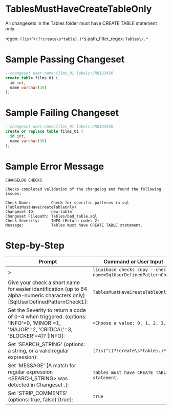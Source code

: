 # TablesMustHaveCreateTableOnly

All changesets in the Tables folder must have CREATE TABLE statement only.

regex: `(?is)^((?!create\s*table).)*$`
path_filter_regex: `Tables\/.*`

# Sample Passing Changeset
``` sql
--changeset user.name:films_01 labels:CRQ123456
create table films_01 (
  id int, 
  name varchar(30)
);
```

# Sample Failing Changeset
``` sql
--changeset user.name:films_01 labels:CRQ123456
create or replace table films_01 (
  id int, 
  name varchar(30)
);
```

# Sample Error Message
```
CHANGELOG CHECKS
----------------
Checks completed validation of the changelog and found the following issues:

Check Name:         Check for specific patterns in sql (TablesMustHaveCreateTableOnly)
Changeset ID:       new-table
Changeset Filepath: Tables/bad_table.sql
Check Severity:     INFO (Return code: 2)
Message:            Tables must have CREATE TABLE statement.
```
# Step-by-Step

| Prompt | Command or User Input |
| ------ | ----------------------|
| > | `liquibase checks copy --check-name=SqlUserDefinedPatternCheck` |
| Give your check a short name for easier identification (up to 64 alpha-numeric characters only) [SqlUserDefinedPatternCheck1]: | `TablesMustHaveCreateTableOnly` |
| Set the Severity to return a code of 0-4 when triggered. (options: 'INFO'=0, 'MINOR'=1, 'MAJOR'=2, 'CRITICAL'=3, 'BLOCKER'=4)? [INFO]: | `<Choose a value: 0, 1, 2, 3, 4>` |
| Set 'SEARCH_STRING' (options: a string, or a valid regular expression): | `(?is)^((?!create\s*table).)*$` |
| Set 'MESSAGE' [A match for regular expression <SEARCH_STRING> was detected in Changeset <CHANGESET>.]: | `Tables must have CREATE TABLE statement.` |
| Set 'STRIP_COMMENTS' (options: true, false) [true]: | `true` |
